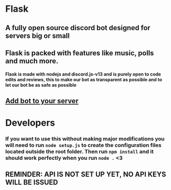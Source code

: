 # Flask
## A fully open source discord bot designed for servers big or small 
## Flask is packed with features like music, polls and much more.

#### Flask is made with nodejs and discord.js-v13 and is purely open to code edits and reviews, this to make our bot as transparent as possible and to let our bot be as safe as possible

## [Add bot to your server](https://discord.com/api/oauth2/authorize?client_id=909211342643273738&permissions=173345696982&scope=bot)

# Developers

### If you want to use this without making major modifications you will need to run `node setup.js` to create the configuration files located outside the root folder. Then run `npm install` and it should work perfectly when you run `node .` <3

## REMINDER: API IS NOT SET UP YET, NO API KEYS WILL BE ISSUED
